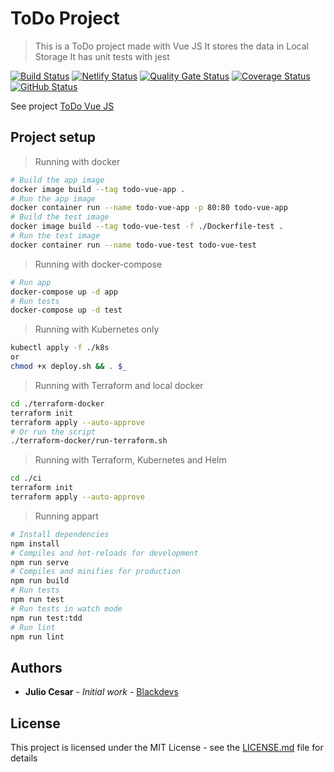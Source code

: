 # ToDo Project

> This is a ToDo project made with Vue JS
It stores the data in Local Storage
> It has unit tests with jest

[![Build Status](https://badgen.net/travis/julio-cesar-development/todo-vue?icon=travis)](https://travis-ci.org/julio-cesar-development/todo-vue)
[![Netlify Status](https://api.netlify.com/api/v1/badges/35949db2-73aa-4155-b376-e36ad9a163ec/deploy-status)](https://app.netlify.com/sites/todo-vue-tasks/deploys)
[![Quality Gate Status](https://sonarcloud.io/api/project_badges/measure?project=julio-cesar-development_todo-vue&metric=alert_status)](https://sonarcloud.io/dashboard?id=julio-cesar-development_todo-vue)
[![Coverage Status](https://coveralls.io/repos/github/julio-cesar-development/todo-vue/badge.svg?branch=master)](https://coveralls.io/github/julio-cesar-development/todo-vue?branch=master)
[![GitHub Status](https://badgen.net/github/status/julio-cesar-development/todo-vue)](https://github.com/julio-cesar-development/todo-vue)

See project [ToDo Vue JS](https://todo-vue-tasks.netlify.com)

## Project setup

> Running with docker

```bash
# Build the app image
docker image build --tag todo-vue-app .
# Run the app image
docker container run --name todo-vue-app -p 80:80 todo-vue-app
# Build the test image
docker image build --tag todo-vue-test -f ./Dockerfile-test .
# Run the test image
docker container run --name todo-vue-test todo-vue-test
```

> Running with docker-compose

```bash
# Run app
docker-compose up -d app
# Run tests
docker-compose up -d test
```

> Running with Kubernetes only

```bash
kubectl apply -f ./k8s
or
chmod +x deploy.sh && . $_
```

> Running with Terraform and local docker

```bash
cd ./terraform-docker
terraform init
terraform apply --auto-approve
# Or run the script
./terraform-docker/run-terraform.sh
```

> Running with Terraform, Kubernetes and Helm

```bash
cd ./ci
terraform init
terraform apply --auto-approve
```

> Running appart

```bash
# Install dependencies
npm install
# Compiles and hot-reloads for development
npm run serve
# Compiles and minifies for production
npm run build
# Run tests
npm run test
# Run tests in watch mode
npm run test:tdd
# Run lint
npm run lint
```

## Authors

* **Julio Cesar** - *Initial work* - [Blackdevs](https://blackdevs.com.br)

## License

This project is licensed under the MIT License - see the [LICENSE.md](LICENSE.md) file for details
